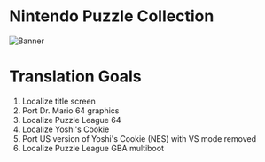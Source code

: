
# Nintendo Puzzle Collection
![Banner](/../assets/Nintendo%20Puzzle%20Collection/Banner.png)
# Translation Goals
1. Localize title screen
2. Port Dr. Mario 64 graphics
3. Localize Puzzle League 64
4. Localize Yoshi's Cookie
5. Port US version of Yoshi's Cookie (NES) with VS mode removed
6. Localize Puzzle League GBA multiboot
